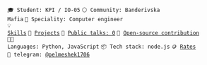 <code>🎓 Student: KPI / IO-05</code>
<code>⚪ Community: Banderivska Mafia</code>
<code>👷 Speciality: Computer engineer</code><br>
<code>💡 [Skills](SKILLS.md)</code>
<code>🧻 [Projects](PROJECTS.md)</code>
<code>📢 [Public talks: 0](TALKS.md)</code>
<code>👀 [Open-source contribution](CONTRIBUTION.md)</code><br>
<code>🧑‍💻 Languages: Python, JavaScript</code>
<code>📦 Tech stack: node.js</code>
<code>🪙 [Rates](RATES.md)</code><br>
<code>💬 telegram: [@pelmeshek1706](https://telegram.me/pelmeshek1706)</code>
